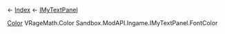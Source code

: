 ← [Index](Api-Index) ← [IMyTextPanel](Sandbox.ModAPI.Ingame.IMyTextPanel)

[Color](VRageMath.Color) VRageMath.Color Sandbox.ModAPI.Ingame.IMyTextPanel.FontColor